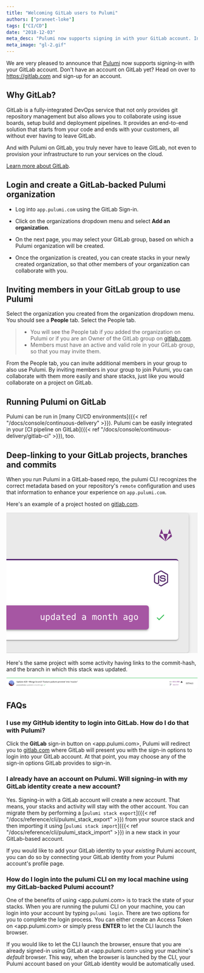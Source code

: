 ```yaml
---
title: "Welcoming GitLab users to Pulumi"
authors: ["praneet-loke"]
tags: ["CI/CD"]
date: "2018-12-03"
meta_desc: "Pulumi now supports signing in with your GitLab account. Invite GitLab group members to use Pulumi, integrate Pulumi with your CI pipeline on GitLab, and link your GitLab projects, branches, and commits for an enhanced experience with the Pulumi service."
meta_image: "gl-2.gif"
---
```


We are very pleased to announce that [Pulumi](/) now
supports signing-in with your GitLab account. Don't have an account on
GitLab yet? Head on over to <https://gitlab.com> and sign-up for an
account.
<!--more-->

## Why GitLab?

GitLab is a fully-integrated DevOps service that not only provides git
repository management but also allows you to collaborate using issue
boards, setup build and deployment pipelines. It provides an end-to-end
solution that starts from your code and ends with your customers, all
without ever having to leave GitLab.

And with Pulumi on GitLab, you truly never have to leave GitLab, not
even to provision your infrastructure to run your services on the cloud.

[Learn more about GitLab](https://about.gitlab.com/why/).

## Login and create a GitLab-backed Pulumi organization

- Log into `app.pulumi.com` using the GitLab Sign-in.
- Click on the organizations dropdown menu and select **Add an
  organization**.

- On the next page, you may select your GitLab group, based on which a
  Pulumi organization will be created.
- Once the organization is created, you can create stacks in your
  newly created organization, so that other members of your
  organization can collaborate with you.

## Inviting members in your GitLab group to use Pulumi

Select the organization you created from the organization dropdown menu.
You should see a **People** tab. Select the People tab.

> - You will see the People tab if *you* added the organization on
>   Pulumi or if you are an Owner of the GitLab group on
>   [gitlab.com](http://gitlab.com).
> - Members must have an active and valid role in your GitLab group,
>   so that you may invite them.

From the People tab, you can invite additional members in your group to
also use Pulumi. By inviting members in your group to join Pulumi, you
can collaborate with them more easily and share stacks, just like you
would collaborate on a project on GitLab.

## Running Pulumi on GitLab

Pulumi can be run in [many CI/CD environments]({{< ref "/docs/console/continuous-delivery" >}}). Pulumi can be easily
integrated in your [CI pipeline on GitLab]({{< ref "/docs/console/continuous-delivery/gitlab-ci" >}}), too.

## Deep-linking to your GitLab projects, branches and commits

When you run Pulumi in a GitLab-based repo, the pulumi CLI recognizes
the correct metadata based on your repository's `remote` configuration
and uses that information to enhance your experience on
`app.pulumi.com`.

Here's an example of a project hosted on
[gitlab.com](http://gitlab.com).

![gl-3](./gl-3.png)

Here's the same project with some activity having links to the
commit-hash, and the branch in which this stack was updated.

![gl-4](./gl-4.png)

## FAQs

### I use my GitHub identity to login into GitLab. How do I do that with Pulumi?

Click the **GitLab** sign-in button on <app.pulumi.com>, Pulumi
will redirect you to [gitlab.com](http://gitlab.com) where GitLab will
present you with the sign-in options to login into your GitLab account.
At that point, you may choose any of the sign-in options GitLab provides
to sign-in.

### I already have an account on Pulumi. Will signing-in with my GitLab identity create a new account?

Yes. Signing-in with a GitLab account will create a new account. That
means, your stacks and activity will stay with the other account. You
can migrate them by performing a
[`pulumi stack export`]({{< ref "/docs/reference/cli/pulumi_stack_export" >}})
from your source stack and then importing it using
[`pulumi stack import`]({{< ref "/docs/reference/cli/pulumi_stack_import" >}})
in a new stack in your GitLab-based account.

If you would like to add your GitLab identity to your _existing_ Pulumi account, you can
do so by connecting your GitLab identity from your Pulumi account's profile page.

### How do I login into the pulumi CLI on my local machine using my GitLab-backed Pulumi account?

One of the benefits of using <app.pulumi.com> is to track the state of
your stacks. When you are running the pulumi CLI on your machine, you
can login into your account by typing `pulumi login`. There are two
options for you to complete the login process. You can either create an
Access Token on <app.pulumi.com> or simply press **ENTER** to let the
CLI launch the browser.

If you would like to let the CLI launch the browser, ensure that you are
already signed-in using GitLab at <app.pulumi.com> using your machine's
*default* browser. This way, when the browser is launched by the CLI,
your Pulumi account based on your GitLab identity would be automatically
used.
